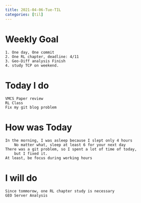 ```yaml
---
title: 2021-04-06-Tue-TIL
categories: [til]
---
```


# Weekly Goal
```
1. One day, One commit
2. One RL chapter, deadline: 4/11
3. Geo-Diff analysis Finish 
4. study TCP on weekend.
```


# Today I do
```
VMCS Paper review
RL Class
Fix my git blog problem
```

# How was Today
```
In the morning, I was asleep because I slept only 4 hours
    No matter what, sleep at least 6 for your next day
There was a git problem, so I spent a lot of time of today,
    but I fixed it.
At least, be focus during working hours    
```

# I will do
```
Since tommorow, one RL chapter study is necessary
GEO Server Analysis
```
